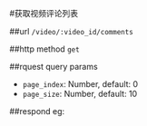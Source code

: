 #获取视频评论列表



##url
`/video/:video_id/comments`


##http method
`get`

##rquest query params

 * `page_index`: Number, default: 0 
 * `page_size`: Number, default: 10

##respond
eg:
```

```

